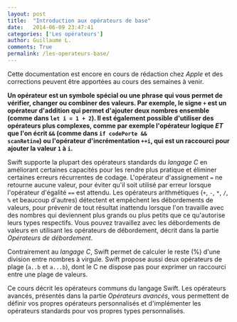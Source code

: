 ```yaml
---
layout: post
title:  "Introduction aux opérateurs de base"
date:   2014-06-09 23:47:41
categories: ['Les opérateurs']
author: Guillaume L.
comments: True
permalink: /les-operateurs-base/
---
```


<div class="swift1">
	<p>Cette documentation est encore en cours de rédaction chez <em>Apple</em> et des corrections peuvent être apportées au cours des semaines à venir.</p>
</div>

**Un opérateur est un symbole spécial ou une phrase qui vous permet de vérifier, changer ou combiner des valeurs. Par exemple, le signe <code>+</code> est un opérateur d'addition qui permet d'ajouter deux nombres ensemble (comme dans <code>let i = 1 + 2</code>). Il est également possible d'utiliser des opérateurs plus complexes, comme par exemple l'opérateur logique _ET_ que l'on écrit <code>&&</code> (comme dans <code>if codePorte && scanRetine</code>) ou l'opérateur d'incrémentation <code>++i</code>, qui est un raccourci pour ajouter la valeur <code>1</code> à <code>i</code>.**

Swift supporte la plupart des opérateurs standards du *langage C* en améliorant certaines capacités pour les rendre plus pratique et éliminer certaines erreurs récurrentes de codage. L'opérateur d'assignement <code>=</code> ne retourne aucune valeur, pour éviter qu'il soit utilisé par erreur lorsque l'opérateur d'égalité <code>==</code> est attendu. Les opérateurs arithmétiques (<code>+</code>, <code>-</code>, <code>*</code>, <code>/</code>, <code>%</code> et beaucoup d'autres) détectent et empêchent les débordements de valeurs, pour prévenir de tout résultat inattendu lorsque l'on travaille avec des nombres qui deviennent plus grands ou plus petits que ce qu'autorise leurs types respectifs. Vous pouvez travaillez avec les débordements de valeurs en utilisant les opérateurs de débordement, décrit dans la partie *Opérateurs de débordement*.

Contrairement au *langage C*, Swift permet de calculer le reste (%) d'une division entre nombres à virgule. Swift propose aussi deux opérateurs de plage (<code>a..b</code> et <code>a...b</code>), dont le C ne dispose pas pour exprimer un raccourci entre une plage de valeurs.

Ce cours décrit les opérateurs communs du langage Swift. Les opérateurs avancés, présentés dans la partie *Opérateurs avancés*, vous permettent de définir vos propres opérateurs personnalisés et d'implémenter les opérateurs standards pour vos propres types personnalisés.